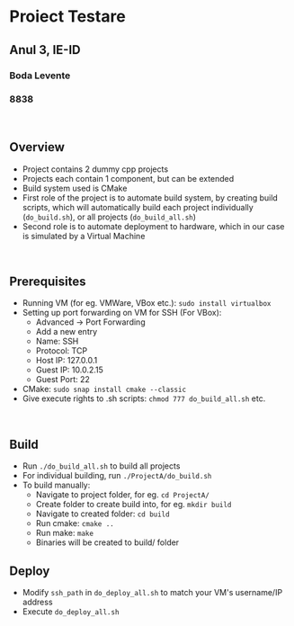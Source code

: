 # Proiect Testare
## Anul 3, IE-ID

### Boda Levente
### 8838


<br/>

## Overview
* Project contains 2 dummy cpp projects
* Projects each contain 1 component, but can be extended
* Build system used is CMake
* First role of the project is to automate build system, by creating build scripts, which will automatically build each project individually (`do_build.sh`), or all projects (`do_build_all.sh`)
* Second role is to automate deployment to hardware, which in our case is simulated by a Virtual Machine

<br/>

## Prerequisites
* Running VM (for eg. VMWare, VBox etc.): `sudo install virtualbox`
* Setting up port forwarding on VM for SSH (For VBox):
  * Advanced -> Port Forwarding
  * Add a new entry
  * Name: SSH
  * Protocol: TCP
  * Host IP: 127.0.0.1
  * Guest IP: 10.0.2.15
  * Guest Port: 22
* CMake: `sudo snap install cmake --classic`
* Give execute rights to .sh scripts: `chmod 777 do_build_all.sh` etc.

<br/>

## Build
* Run `./do_build_all.sh` to build all projects
* For individual building, run `./ProjectA/do_build.sh`
* To build manually:
  * Navigate to project folder, for eg. `cd ProjectA/`
  * Create folder to create build into, for eg. `mkdir build`
  * Navigate to created folder: `cd build`
  * Run cmake: `cmake ..`
  * Run make: `make`
  * Binaries will be created to build/ folder

## Deploy
* Modify `ssh_path` in `do_deploy_all.sh` to match your VM's username/IP address
* Execute `do_deploy_all.sh`
